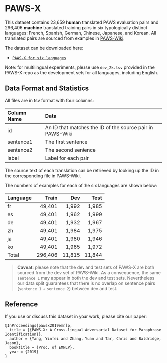 # PAWS-X

This dataset contains 23,659 **human** translated PAWS evaluation pairs and
296,406 **machine** translated training pairs in six typologically distinct
languages: French, Spanish, German, Chinese, Japanese, and Korean. All
translated pairs are sourced from examples in
[PAWS-Wiki](https://github.com/google-research-datasets/paws#paws-wiki).

The dataset can be downloaded here:

*   [`PAWS-X for six languages`](https://storage.googleapis.com/paws/pawsx/x-final.tar.gz)

Note: for multilingual experiments, please use `dev_2k.tsv` provided in the
PAWS-X repo as the development sets for all languages, including English.

## Data Format and Statistics

All files are in tsv format with four columns:

Column Name | Data
:---------- | :--------------------------------------------------------
id          | An ID that matches the ID of the source pair in PAWS-Wiki
sentence1   | The first sentence
sentence2   | The second sentence
label       | Label for each pair

The source text of each translation can be retrieved by looking up the ID in the
corresponding file in PAWS-Wiki.

The numbers of examples for each of the six languages are shown below:

Language | Train   | Dev    | Test
:------- | ------: | -----: | -----:
fr       | 49,401  | 1,992  | 1,985
es       | 49,401  | 1,962  | 1,999
de       | 49,401  | 1,932  | 1,967
zh       | 49,401  | 1,984  | 1,975
ja       | 49,401  | 1,980  | 1,946
ko       | 49,401  | 1,965  | 1,972
Total    | 296,406 | 11,815 | 11,844

> **Caveat**: please note that the dev and test sets of PAWS-X are both sourced
> from the dev set of PAWS-Wiki. As a consequence, the same `sentence 1` may
> appear in both the dev and test sets. Nevertheless our data split guarantees
> that there is no overlap on sentence pairs (`sentence 1` + `sentence 2`)
> between dev and test.

## Reference

If you use or discuss this dataset in your work, please cite our paper:

```
@InProceedings{pawsx2019emnlp,
  title = {{PAWS-X: A Cross-lingual Adversarial Dataset for Paraphrase Identification}},
  author = {Yang, Yinfei and Zhang, Yuan and Tar, Chris and Baldridge, Jason},
  booktitle = {Proc. of EMNLP},
  year = {2019}
}
```
